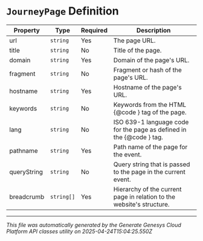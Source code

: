 # `JourneyPage` Definition

| Property | Type | Required | Description |
|----------|------|----------|-------------|
| url | `string` | Yes | The page URL. |
| title | `string` | No | Title of the page. |
| domain | `string` | Yes | Domain of the page's URL. |
| fragment | `string` | No | Fragment or hash of the page's URL. |
| hostname | `string` | Yes | Hostname of the page's URL. |
| keywords | `string` | No | Keywords from the HTML {@code <meta>} tag of the page. |
| lang | `string` | No | ISO 639-1 language code for the page as defined in the {@code <html>} tag. |
| pathname | `string` | Yes | Path name of the page for the event. |
| queryString | `string` | No | Query string that is passed to the page in the current event. |
| breadcrumb | `string[]` | Yes | Hierarchy of the current page in relation to the website's structure. |

---

*This file was automatically generated by the Generate Genesys Cloud Platform API classes utility on 2025-04-24T15:04:25.550Z*
